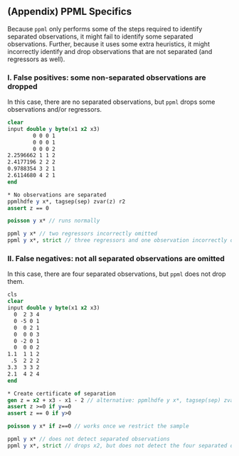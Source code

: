 ## (Appendix) PPML Specifics

Because `ppml` only performs some of the steps required to identify separated observations, it might fail to identify some separated observations. Further, because it uses some extra heuristics, it might incorrectly identify and drop observations that are not separated (and regressors as well).

### I. False positives: some non-separated observations are dropped

In this case, there are no separated observations, but `ppml` drops some observations and/or regressors.

```stata
clear
input double y byte(x1 x2 x3)
        0 0 0 1
        0 0 0 1
        0 0 0 2
2.2596662 1 1 2
2.4177196 2 2 2
0.9788354 3 2 1
2.6114680 4 2 1
end

* No observations are separated
ppmlhdfe y x*, tagsep(sep) zvar(z) r2
assert z == 0

poisson y x* // runs normally

ppml y x* // two regressors incorrectly omitted
ppml y x*, strict // three regressors and one observation incorrectly omitted
```

### II. False negatives: not all separated observations are omitted

In this case, there are four separated observations, but `ppml` does not drop them.

```stata
cls
clear
input double y byte(x1 x2 x3)
  0  2 3 4
  0 -5 0 1
  0  0 2 1
  0  0 0 3
  0 -2 0 1
  0  0 0 2
1.1  1 1 2
 .5  2 2 2
3.3  3 3 2
2.1  4 2 4
end

* Create certificate of separation
gen z = x2 + x3 - x1 - 2 // alternative: ppmlhdfe y x*, tagsep(sep) zvar(z) r2
assert z >=0 if y==0
assert z == 0 if y>0

poisson y x* if z==0 // works once we restrict the sample

ppml y x* // does not detect separated observations
ppml y x*, strict // drops x2, but does not detect the four separated observations
```
